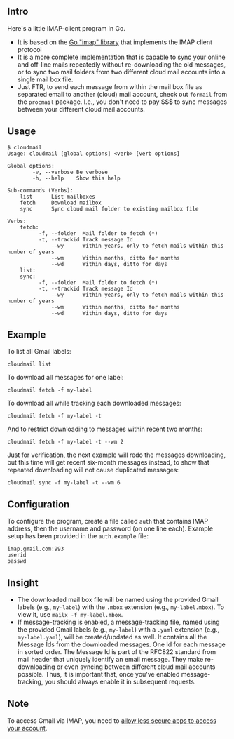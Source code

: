 ## Intro

Here's a little IMAP-client program in Go.

* It is based on the [Go "imap" library](https://github.com/suntong/go-imap) that implements the IMAP client protocol 
* It is a more complete implementation that is capable to sync your online and off-line mails repeatedly without re-downloading the old messages, or to sync two mail folders from two different cloud mail accounts into a single mail box file.
* Just FTR, to send each message from within the mail box file as separated email to another (cloud) mail account, check out `formail` from the `procmail` package. I.e., you don't need to pay $$$ to sync messages between your different cloud mail accounts.

## Usage

```
$ cloudmail 
Usage: cloudmail [global options] <verb> [verb options]

Global options:
        -v, --verbose Be verbose
        -h, --help    Show this help

Sub-commands (Verbs):
    list      List mailboxes
    fetch     Download mailbox
    sync      Sync cloud mail folder to existing mailbox file

Verbs:
    fetch:
          -f, --folder  Mail folder to fetch (*)
          -t, --trackid Track message Id
              --wy      Within years, only to fetch mails within this number of years
              --wm      Within months, ditto for months
              --wd      Within days, ditto for days
    list:
    sync:
          -f, --folder  Mail folder to fetch (*)
          -t, --trackid Track message Id
              --wy      Within years, only to fetch mails within this number of years
              --wm      Within months, ditto for months
              --wd      Within days, ditto for days
```

## Example

To list all Gmail labels:

    cloudmail list

To download all messages for one label:

    cloudmail fetch -f my-label

To download all while tracking each downloaded messages:

    cloudmail fetch -f my-label -t

And to restrict downloading to messages within recent two months:

    cloudmail fetch -f my-label -t --wm 2

Just for verification, the next example will redo the messages downloading, but this time will get recent six-month messages instead, to show that repeated downloading will not cause duplicated messages:

    cloudmail sync -f my-label -t --wm 6

## Configuration

To configure the program, create a file called `auth` that contains IMAP address, then the username and password (on one line each). Example setup has been provided in the `auth.example` file:

```
imap.gmail.com:993
userid
passwd
```

## Insight

- The downloaded mail box file will be named using the provided Gmail labels (e.g., `my-label`) with the `.mbox` extension (e.g., `my-label.mbox`). To view it, use `mailx -f my-label.mbox`.
- If message-tracking is enabled, a message-tracking file, named using the provided Gmail labels (e.g., `my-label`) with a `.yaml` extension (e.g., `my-label.yaml`), will be created/updated as well. It contains all the Message Ids from the downloaded messages. One Id for each message in sorted order. The Message Id is part of the RFC822 standard from mail header that uniquely identify an email message. They make re-downloading or even syncing between different cloud mail accounts possible. Thus, it is important that, once you've enabled message-tracking, you should always enable it in subsequent requests.

## Note

To access Gmail via IMAP, you need to [allow less secure apps to access your account](https://support.google.com/accounts/answer/6010255).



